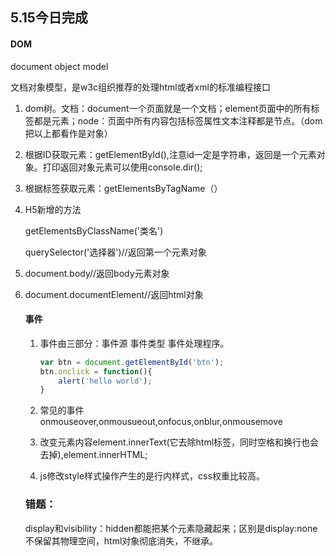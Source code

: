 ## 5.15今日完成

#### DOM

document object model

文档对象模型，是w3c组织推荐的处理html或者xml的标准编程接口

1. dom树。文档：document一个页面就是一个文档；element页面中的所有标签都是元素；node：页面中所有内容包括标签属性文本注释都是节点。（dom把以上都看作是对象）

2. 根据ID获取元素：getElementById(),注意id一定是字符串，返回是一个元素对象。打印返回对象元素可以使用console.dir();

3. 根据标签获取元素：getElementsByTagName（）

4. H5新增的方法

   getElementsByClassName('类名')

   querySelector('选择器')//返回第一个元素对象

5. document.body//返回body元素对象

6. document.documentElement//返回html对象

   #### 事件

   1. 事件由三部分：事件源  事件类型  事件处理程序。

      ```js
      var btn = document.getElementById('btn');
      btn.onclick = function(){
          alert('hello world');
      }
      ```

   2. 常见的事件onmouseover,onmousueout,onfocus,onblur,onmousemove

   3. 改变元素内容element.innerText(它去除html标签，同时空格和换行也会去掉),element.innerHTML;

   4. js修改style样式操作产生的是行内样式，css权重比较高。

   ### 错题：

   display和visibility：hidden都能把某个元素隐藏起来；区别是display:none不保留其物理空间，html对象彻底消失，不继承。

   

   ​			

